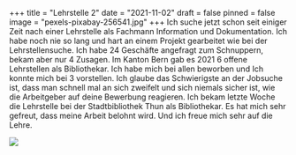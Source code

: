 +++
title = "Lehrstelle 2"
date = "2021-11-02"
draft = false
pinned = false
image = "pexels-pixabay-256541.jpg"
+++
Ich suche jetzt schon seit einiger Zeit nach einer Lehrstelle als Fachmann Information und Dokumentation. Ich habe noch nie so lang und hart an einem Projekt gearbeitet wie bei der Lehrstellensuche. Ich habe 24 Geschäfte angefragt zum Schnuppern, bekam aber nur 4 Zusagen. Im Kanton Bern gab es 2021 6 offene Lehrstellen als Bibliothekar. Ich habe mich bei allen beworben und Ich konnte mich bei 3 vorstellen. Ich glaube das Schwierigste an der Jobsuche ist, dass man schnell mal an sich zweifelt und sich niemals sicher ist, wie die Arbeitgeber auf deine Bewerbung reagieren. Ich bekam letzte Woche die Lehrstelle bei der Stadtbibliothek Thun als Bibliothekar. Es hat mich sehr gefreut, dass meine Arbeit belohnt wird. Und ich freue mich sehr auf die Lehre. 

![](blog-bücher.jpg)